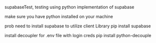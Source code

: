supabaseTest, testing using python implementation of supabase

make sure you have python installed on your machine

prob need to install supabase to utilize client Library
pip install supabase

install decoupler for .env file with login creds
pip install python-decouple



